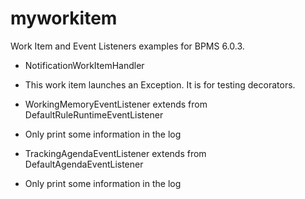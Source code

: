 myworkitem
==========

Work Item and Event Listeners examples for BPMS 6.0.3.

- NotificationWorkItemHandler
 - This work item launches an Exception. It is for testing decorators.

- WorkingMemoryEventListener extends from DefaultRuleRuntimeEventListener
 - Only print some information in the log

- TrackingAgendaEventListener extends from DefaultAgendaEventListener
 - Only print some information in the log
